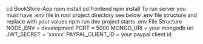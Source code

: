 cd BookStore-App
npm install
cd frontend
npm install
To run server you must have .env file in root project directory
see below .env file structure and replace with your values
npm run dev
project starts
.env File Structure
NODE_ENV = development
PORT = 5000
MONGO_URI = your mongodb uri
JWT_SECRET = 'xxxxx'
PAYPAL_CLIENT_ID = your paypal client id

